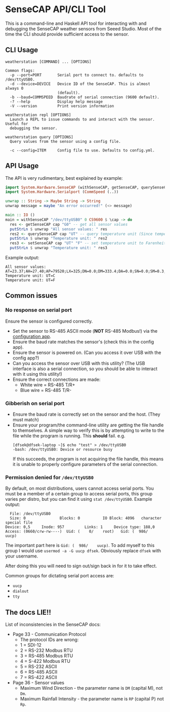 # SenseCAP API/CLI Tool

This is a command-line and Haskell API tool for interacting with and debugging the SenseCAP
weather sensors from Seeed Studio. Most of the time the CLI should provide sufficient access
to the sensor.


## CLI Usage

```
weatherstation [COMMAND] ... [OPTIONS]

Common flags:
  -p --port=PORT       Serial port to connect to. defaults to /dev/ttyUSB0.
  -d --device=DEVICE   Device ID of the SenseCAP. This is almost always 0
                       (default).
  -b --baud=COMMSPEED  Baudrate of serial connection (9600 default).
  -? --help            Display help message
  -V --version         Print version information

weatherstation repl [OPTIONS]
  Launch a REPL to issue commands to and interact with the sensor. Useful for
  debugging the sensor.

weatherstation query [OPTIONS]
  Query values from the sensor using a config file.

  -c --config=ITEM     Config file to use. Defaults to config.yml.
```

## API Usage

The API is very rudimentary, best explained by example:

```haskell
import System.Hardware.SenseCAP (withSenseCAP, getSenseCAP, querySenseCAP, setSenseCAP)
import System.Hardware.Serialport (CommSpeed (..))

unwrap :: String -> Maybe String -> String
unwrap message = maybe "An error occurred!" (<> message) 

main :: IO ()
main = withSenseCAP "/dev/ttyUSB0" 0 CS9600 $ \cap -> do
  res <- getSenseCAP cap "G0" -- get all sensor values
  putStrLn $ unwrap "All sensor values: " res
  res2 <- querySenseCAP cap "UT" -- query temperature unit (Since temperature unit is read/write, we must use QUERY not GET).
  putStrLn $ unwrap "Temperature unit: " res2
  res3 <- setSenseCAP cap "UT" "F" -- set temperature unit to Farenheit (command returns new unit)
  putStrLn $ unwrap "Temperature unit: " res3

```

Example output:
```
All sensor values: AT=23.37;AH=27.40;AP=79520;LX=325;DN=0.0;DM=333.4;DA=0.0;SN=0.0;SM=0.3;SA=0.0;RA=0.0;RD=0;RI=0.0;RP=0.0;PM2.5=0;PM10=0;HT=22.86;TILT=0;BMP_T=0.00;BMP_P=0.00;BMP_RH=0.00;SA_CO2=359;SA_CO2_RAW=363;SA_T=24.32;CO2=359
Temperature unit: UT=C
Temperature unit: UT=F
```

## Common issues

### No response on serial port

Ensure the sensor is configured correctly. 

* Set the sensor to RS-485 ASCII mode (**NOT** RS-485 Modbus!) via the
  [configuration app](https://github.com/Seeed-Solution/SenseCAP-One-Configuration-Tool).
* Ensure the baud rate matches the sensor's (check this in the config app).
* Ensure the sensor is powered on. (Can you access it over USB with the config app?)
* Can you access the sensor over USB with this utility? (The USB interface is also a serial connection,
  so you should be able to interact with it using this utility!)
* Ensure the correct connections are made:
  * White wire = RS-485 T/R+
  * Blue wire = RS-485 T/R-

### Gibberish on serial port
* Ensure the baud rate is correctly set on the sensor and the host. (They must match)
* Ensure your program/the command-line utility are getting the file handle to themselves.
  A simple way to verify this is by attempting to write to the file while the program
  is running. This **should** fail. e.g.
  ```
  [dfsek@dfsek-laptop ~]$ echo "test" > /dev/ttyUSB0
  -bash: /dev/ttyUSB0: Device or resource busy
  ```
  If this succeeds, the program is not acquiring the file handle, this means it is unable
  to properly configure parameters of the serial connection.

### Permission denied for `/dev/ttyUSB0`
By default, on most distributions, users cannot access serial ports. You must be a member of a certain
group to access serial ports, this group varies per distro, but you can find it
using `stat /dev/ttyUSB0`. Example output:
```
  File: /dev/ttyUSB0
  Size: 0               Blocks: 0          IO Block: 4096   character special file
Device: 0,5     Inode: 957         Links: 1     Device type: 188,0
Access: (0660/crw-rw----)  Uid: (    0/    root)   Gid: (  986/    uucp)
```

The important part here is `Gid: (  986/    uucp)`. To add myself to this group
I would use `usermod -a -G uucp dfsek`. Obviously replace `dfsek` with your username.

After doing this you will need to sign out/sign back in for it to take effect.

Common groups for dictating serial port access are:
 * `uucp`
 * `dialout`
 * `tty`

## The docs LIE!!

List of inconsistencies in the SenseCAP docs:


 * Page 33 - Communication Protocol
   * The protocol IDs are wrong:
   * 1 = SDI-12
   * 2 = RS-232 Modbus RTU
   * 3 = RS-485 Modbus RTU
   * 4 = S-422 Modbus RTU
   * 5 = RS-232 ASCII
   * 6 = RS-485 ASCII
   * 7 = RS-422 ASCII
 * Page 36 - Sensor values
   * Maximum Wind Direction - the parameter name is `DM` (capital M), not `Dm`.
   * Maximum Rainfall Intensity - the parameter name is `RP` (capital P) not `Rp`.